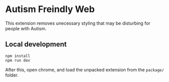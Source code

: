 # Autism Freindly Web

This extension removes unecessary styling that may be disturbing for people with Autism.

## Local development

```shell
npm install
npm run dev
```

After this, open chrome, and load the unpacked extension from the `package/` folder.